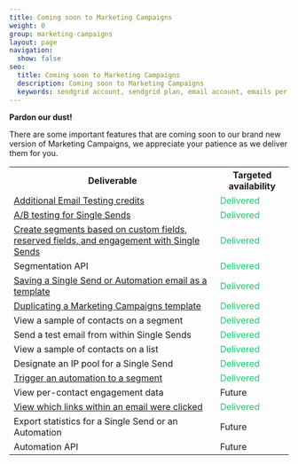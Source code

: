 ```yaml
---
title: Coming soon to Marketing Campaigns
weight: 0
group: marketing-campaigns
layout: page
navigation:
  show: false
seo:
  title: Coming soon to Marketing Campaigns
  description: Coming soon to Marketing Campaigns
  keywords: sendgrid account, sendgrid plan, email account, emails per month
---
```


**Pardon our dust!**

There are some important features that are coming soon to our brand new version of Marketing Campaigns, we appreciate your patience as we deliver them for you.

 <table>
  <tr>
    <th><span style="font-weight:bold">Deliverable</span></th>
    <th><span style="font-weight:bold">Targeted availability</span></th>
  </tr>
  <tr>
    <td><a href="https://sendgrid.com/docs/ui/sending-email/email-testing/#purchasing-additional-credits" target="_blank">Additional Email Testing credits</a></td>
    <td><span style="color:#18c96e;">Delivered</span></td>
  </tr>
  <tr>
    <td><a href="https://sendgrid.com/docs/ui/sending-email/a-b-testing/" target="_blank">A/B testing for Single Sends</a></td>
    <td><span style="color:#18c96e;">Delivered</span></td>
  </tr>
  <tr>
    <td><a href="https://sendgrid.com/docs/ui/managing-contacts/segmenting-your-contacts" target="_blank">Create segments based on custom fields, reserved fields, and engagement with Single Sends</a></td>
    <td><span style="color:#18c96e;">Delivered</span></td>
  </tr>
  <tr>
    <td>Segmentation API</td>
    <td><span style="color:#18c96e;">Delivered</span></td>
  </tr>
  <tr>
    <td><a href="https://sendgrid.com/docs/ui/sending-email/working-with-marketing-templates/#creating-a-template-from-a-single-send" target="_blank">Saving a Single Send or Automation email as a template</a></td>
    <td><span style="color:#18c96e;">Delivered</span></td>
  </tr>
  <tr>
    <td><a href="https://sendgrid.com/docs/ui/sending-email/working-with-marketing-templates/#duplicating-a-custom-template" target="_blank">Duplicating a Marketing Campaigns template</a></td>
    <td><span style="color:#18c96e;">Delivered</span></td>
  </tr>
  <tr>
    <td>View a sample of contacts on a segment</td>
    <td><span style="color:#18c96e;">Delivered</span></td>
  </tr>
  <tr>
    <td>Send a test email from within Single Sends</td>
    <td><span style="color:#18c96e;">Delivered</span></td>
  <tr>
    <td>View a sample of contacts on a list</td>
    <td><span style="color:#18c96e;">Delivered</span></td>
  </tr>
  <tr>
    <td>Designate an IP pool for a Single Send</td>
    <td><span style="color:#18c96e;">Delivered</span></td>
  </tr>
  <tr>
    <td><a href="https://sendgrid.com/docs/ui/sending-email/getting-started-with-automation/#automation-use-cases-and-examples" target="_blank">Trigger an automation to a segment</a></td>
    <td><span style="color:#18c96e;">Delivered</span></td>
  </tr>
  <tr>
    <td>View per-contact engagement data</td>
    <td>Future</td>
  </tr>
  <tr>
    <td><a href="https://sendgrid.com/docs/ui/analytics-and-reporting/marketing-campaigns-stats/" target="_blank">View which links within an email were clicked</a></td>
    <td><span style="color:#18c96e;">Delivered</span></td>
  </tr>
  <tr>
    <td>Export statistics for a Single Send or an Automation</td>
    <td>Future</td>
  </tr>
  <tr>
    <td>Automation API</td>
    <td>Future</td>
  </tr>
</table>
